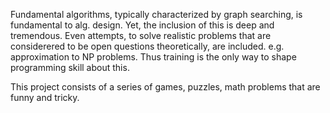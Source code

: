 Fundamental algorithms, typically characterized by graph searching, is fundamental to alg. design.
Yet, the inclusion of this is deep and tremendous. Even attempts, to solve realistic problems that are 
considerered to be open questions theoretically, are included. e.g. approximation to NP problems.
Thus training is the only way to shape programming skill about this.

This project consists of a series of games, puzzles, math problems that are funny and tricky.